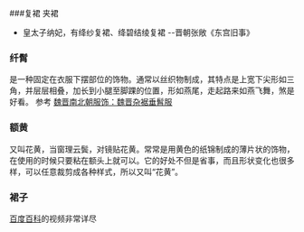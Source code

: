 ###复裙
夹裙
- 皇太子纳妃，有绛纱复裙、绛碧结绫复裙 --晋朝张敞《东宫旧事》

### 纤髾
是一种固定在衣服下摆部位的饰物。通常以丝织物制成，其特点是上宽下尖形如三角，并层层相叠，加长到小腿至脚踝的位置，形如燕尾，走起路来如燕飞舞，煞是好看。
参考 [魏晋南北朝服饰：魏晋杂裾垂髾服](http://www.qulishi.com/news/201508/43970.html)

### 额黄
又叫花黄，当窗理云鬓，对镜贴花黄。常常是用黄色的纸锦制成的薄片状的饰物，在使用的时候只要粘在额头上就可以。它的好处不但是省事，而且形状变化也很多样，可以任意裁剪成各种样式，所以又叫“花黄”。

### 裙子
[百度百科](https://baike.baidu.com/item/%E8%A5%A6%E8%A3%99)的视频非常详尽
